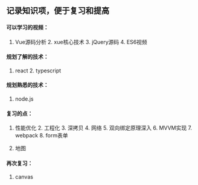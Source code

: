 ## 记录知识项，便于复习和提高

#### 可以学习的视频：

1. Vue源码分析		2. xue核心技术		3. jQuery源码		4. ES6视频

#### 规划了解的技术：

1. react		2. typescript

#### 规划熟悉的技术：

1. node.js

#### 复习的点：

1. 性能优化		2. 工程化		3.  深拷贝		4. 网络		5. 双向绑定原理深入		6. MVVM实现		7. webpack		8. form表单

9. 地图

#### 再次复习：

1. canvas	



